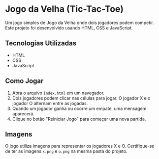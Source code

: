 # Jogo da Velha (Tic-Tac-Toe)

Um jogo simples de Jogo da Velha onde dois jogadores podem competir. Este projeto foi desenvolvido usando HTML, CSS e JavaScript.

## Tecnologias Utilizadas

- HTML
- CSS
- JavaScript

## Como Jogar

1. Abra o arquivo `index.html` em um navegador.
2. Dois jogadores podem clicar nas células para jogar. O jogador X e o jogador O alternam entre as jogadas.
3. Quando um jogador ganha ou ocorre um empate, uma mensagem aparecerá.
4. Clique no botão "Reiniciar Jogo" para começar uma nova partida.

## Imagens

O jogo utiliza imagens para representar os jogadores X e O. Certifique-se de ter as imagens `x.png` e `o.png` na mesma pasta do projeto.
